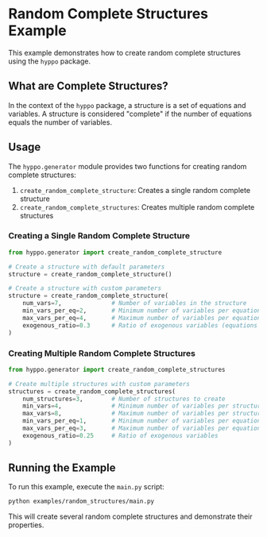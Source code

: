 # Random Complete Structures Example

This example demonstrates how to create random complete structures using the `hyppo` package.

## What are Complete Structures?

In the context of the `hyppo` package, a structure is a set of equations and variables. A structure is considered "complete" if the number of equations equals the number of variables.

## Usage

The `hyppo.generator` module provides two functions for creating random complete structures:

1. `create_random_complete_structure`: Creates a single random complete structure
2. `create_random_complete_structures`: Creates multiple random complete structures

### Creating a Single Random Complete Structure

```python
from hyppo.generator import create_random_complete_structure

# Create a structure with default parameters
structure = create_random_complete_structure()

# Create a structure with custom parameters
structure = create_random_complete_structure(
    num_vars=7,              # Number of variables in the structure
    min_vars_per_eq=2,       # Minimum number of variables per equation
    max_vars_per_eq=4,       # Maximum number of variables per equation
    exogenous_ratio=0.3      # Ratio of exogenous variables (equations with only one variable)
)
```

### Creating Multiple Random Complete Structures

```python
from hyppo.generator import create_random_complete_structures

# Create multiple structures with custom parameters
structures = create_random_complete_structures(
    num_structures=3,        # Number of structures to create
    min_vars=4,              # Minimum number of variables per structure
    max_vars=8,              # Maximum number of variables per structure
    min_vars_per_eq=1,       # Minimum number of variables per equation
    max_vars_per_eq=3,       # Maximum number of variables per equation
    exogenous_ratio=0.25     # Ratio of exogenous variables
)
```

## Running the Example

To run this example, execute the `main.py` script:

```bash
python examples/random_structures/main.py
```

This will create several random complete structures and demonstrate their properties.